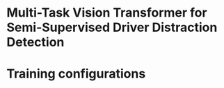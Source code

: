 # Multi-Task Vision Transformer for Semi-Supervised Driver Distraction Detection

# Training configurations